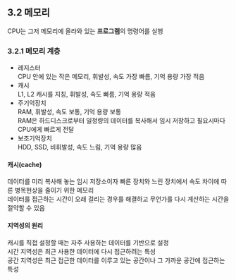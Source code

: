 ## 3.2 메모리  
CPU는 그저 메모리에 올라와 있는 **프로그램**의 명령어를 실행  

### 3.2.1 메모리 계층  
* 레지스터  
CPU 안에 있는 작은 메모리, 휘발성, 속도 가장 빠름, 기억 용량 가장 적음  
* 캐시  
L1, L2 캐시를 지칭, 휘발성, 속도 빠름, 기억 용량 적음  
* 주기억장치  
RAM, 휘발성, 속도 보통, 기억 용량 보통  
RAM은 하드디스크로부터 일정량의 데이터를 복사해서 임시 저장하고 필요시마다 CPU에게 빠르게 전달  
* 보조기억장치  
HDD, SSD, 비휘발성, 속도 느림, 기억 용량 많음  

#### 캐시(cache)  
데이터를 미리 복사해 놓는 임시 저장소이자 빠른 장치와 느린 장치에서 속도 차이에 따른 병목현상을 줄이기 위한 메모리  
데이터를 접근하는 시간이 오래 걸리는 경우를 해결하고 무언가를 다시 계산하는 시간을 절약할 수 있음  

#### 지역성의 원리  
캐시를 직접 설정할 때는 자주 사용하는 데이터를 기반으로 설정  
시간 지역성은 최근 사용한 데이터에 다시 접근하려는 특성  
공간 지역성은 최근 접근한 데이터를 이루고 있는 공간이나 그 가까운 공간에 접근하는 특성  